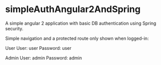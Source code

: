 # simpleAuthAngular2AndSpring

A simple angular 2 application with basic DB authentication using Spring security.

Simple navigation and a protected route only shown when logged-in:

User
User: user
Password: user

Admin
User: admin
Password: admin
